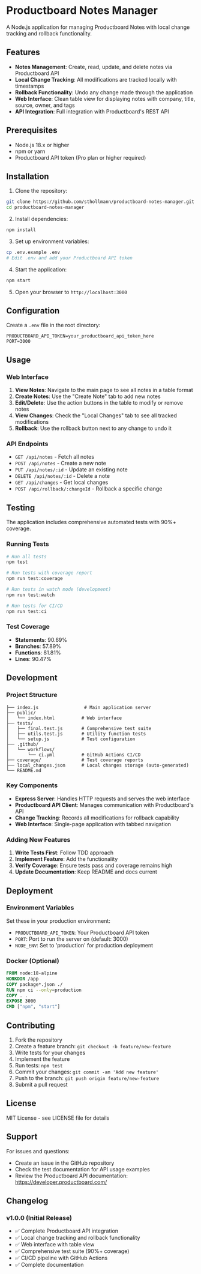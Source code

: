 # Productboard Notes Manager

A Node.js application for managing Productboard Notes with local change tracking and rollback functionality.

## Features

- **Notes Management**: Create, read, update, and delete notes via Productboard API
- **Local Change Tracking**: All modifications are tracked locally with timestamps
- **Rollback Functionality**: Undo any change made through the application
- **Web Interface**: Clean table view for displaying notes with company, title, source, owner, and tags
- **API Integration**: Full integration with Productboard's REST API

## Prerequisites

- Node.js 18.x or higher
- npm or yarn
- Productboard API token (Pro plan or higher required)

## Installation

1. Clone the repository:
```bash
git clone https://github.com/sthollmann/productboard-notes-manager.git
cd productboard-notes-manager
```

2. Install dependencies:
```bash
npm install
```

3. Set up environment variables:
```bash
cp .env.example .env
# Edit .env and add your Productboard API token
```

4. Start the application:
```bash
npm start
```

5. Open your browser to `http://localhost:3000`

## Configuration

Create a `.env` file in the root directory:

```
PRODUCTBOARD_API_TOKEN=your_productboard_api_token_here
PORT=3000
```

## Usage

### Web Interface

1. **View Notes**: Navigate to the main page to see all notes in a table format
2. **Create Notes**: Use the "Create Note" tab to add new notes
3. **Edit/Delete**: Use the action buttons in the table to modify or remove notes
4. **View Changes**: Check the "Local Changes" tab to see all tracked modifications
5. **Rollback**: Use the rollback button next to any change to undo it

### API Endpoints

- `GET /api/notes` - Fetch all notes
- `POST /api/notes` - Create a new note
- `PUT /api/notes/:id` - Update an existing note
- `DELETE /api/notes/:id` - Delete a note
- `GET /api/changes` - Get local changes
- `POST /api/rollback/:changeId` - Rollback a specific change

## Testing

The application includes comprehensive automated tests with 90%+ coverage.

### Running Tests

```bash
# Run all tests
npm test

# Run tests with coverage report
npm run test:coverage

# Run tests in watch mode (development)
npm run test:watch

# Run tests for CI/CD
npm run test:ci
```

### Test Coverage

- **Statements**: 90.69%
- **Branches**: 57.89%
- **Functions**: 81.81%
- **Lines**: 90.47%

## Development

### Project Structure

```
├── index.js                 # Main application server
├── public/
│   └── index.html          # Web interface
├── tests/
│   ├── final.test.js       # Comprehensive test suite
│   ├── utils.test.js       # Utility function tests
│   └── setup.js            # Test configuration
├── .github/
│   └── workflows/
│       └── ci.yml          # GitHub Actions CI/CD
├── coverage/               # Test coverage reports
├── local_changes.json      # Local changes storage (auto-generated)
└── README.md
```

### Key Components

- **Express Server**: Handles HTTP requests and serves the web interface
- **Productboard API Client**: Manages communication with Productboard's API
- **Change Tracking**: Records all modifications for rollback capability
- **Web Interface**: Single-page application with tabbed navigation

### Adding New Features

1. **Write Tests First**: Follow TDD approach
2. **Implement Feature**: Add the functionality
3. **Verify Coverage**: Ensure tests pass and coverage remains high
4. **Update Documentation**: Keep README and docs current

## Deployment

### Environment Variables

Set these in your production environment:

- `PRODUCTBOARD_API_TOKEN`: Your Productboard API token
- `PORT`: Port to run the server on (default: 3000)
- `NODE_ENV`: Set to 'production' for production deployment

### Docker (Optional)

```dockerfile
FROM node:18-alpine
WORKDIR /app
COPY package*.json ./
RUN npm ci --only=production
COPY . .
EXPOSE 3000
CMD ["npm", "start"]
```

## Contributing

1. Fork the repository
2. Create a feature branch: `git checkout -b feature/new-feature`
3. Write tests for your changes
4. Implement the feature
5. Run tests: `npm test`
6. Commit your changes: `git commit -am 'Add new feature'`
7. Push to the branch: `git push origin feature/new-feature`
8. Submit a pull request

## License

MIT License - see LICENSE file for details

## Support

For issues and questions:
- Create an issue in the GitHub repository
- Check the test documentation for API usage examples
- Review the Productboard API documentation: https://developer.productboard.com/

## Changelog

### v1.0.0 (Initial Release)
- ✅ Complete Productboard API integration
- ✅ Local change tracking and rollback functionality
- ✅ Web interface with table view
- ✅ Comprehensive test suite (90%+ coverage)
- ✅ CI/CD pipeline with GitHub Actions
- ✅ Complete documentation